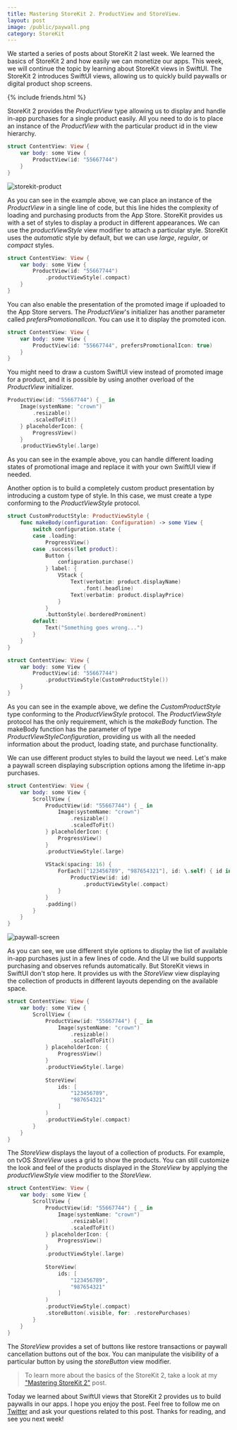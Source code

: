 ```yaml
---
title: Mastering StoreKit 2. ProductView and StoreView.
layout: post
image: /public/paywall.png
category: StoreKit
---
```


We started a series of posts about StoreKit 2 last week. We learned the basics of StoreKit 2 and how easily we can monetize our apps. This week, we will continue the topic by learning about StoreKit views in SwiftUI. The StoreKit 2 introduces SwiftUI views, allowing us to quickly build paywalls or digital product shop screens.

{% include friends.html %}

StoreKit 2 provides the *ProductView* type allowing us to display and handle in-app purchases for a single product easily. All you need to do is to place an instance of the *ProductView* with the particular product id in the view hierarchy.

```swift
struct ContentView: View {
    var body: some View {
        ProductView(id: "55667744")
    }
}
```

![storekit-product](/public/storekit-product.png)

As you can see in the example above, we can place an instance of the *ProductView* in a single line of code, but this line hides the complexity of loading and purchasing products from the App Store. StoreKit provides us with a set of styles to display a product in different appearances. We can use the *productViewStyle* view modifier to attach a particular style. StoreKit uses the *automatic* style by default, but we can use *large*, *regular*, or *compact* styles.

```swift
struct ContentView: View {
    var body: some View {
        ProductView(id: "55667744")
            .productViewStyle(.compact)
    }
}
```

You can also enable the presentation of the promoted image if uploaded to the App Store servers. The *ProductView*'s initializer has another parameter called *prefersPromotionalIcon*. You can use it to display the promoted icon.

```swift
struct ContentView: View {
    var body: some View {
        ProductView(id: "55667744", prefersPromotionalIcon: true)
    }
}
```

You might need to draw a custom SwiftUI view instead of promoted image for a product, and it is possible by using another overload of the *ProductView* initializer.

```swift
ProductView(id: "55667744") { _ in
    Image(systemName: "crown")
        .resizable()
        .scaledToFit()
    } placeholderIcon: {
        ProgressView()
    }
    .productViewStyle(.large)
```

As you can see in the example above, you can handle different loading states of promotional image and replace it with your own SwiftUI view if needed.

Another option is to build a completely custom product presentation by introducing a custom type of style. In this case, we must create a type conforming to the *ProductViewStyle* protocol.

```swift
struct CustomProductStyle: ProductViewStyle {
    func makeBody(configuration: Configuration) -> some View {
        switch configuration.state {
        case .loading:
            ProgressView()
        case .success(let product):
            Button {
                configuration.purchase()
            } label: {
                VStack {
                    Text(verbatim: product.displayName)
                        .font(.headline)
                    Text(verbatim: product.displayPrice)
                }
            }
            .buttonStyle(.borderedProminent)
        default:
            Text("Something goes wrong...")
        }
    }
}

struct ContentView: View {
    var body: some View {
        ProductView(id: "55667744")
            .productViewStyle(CustomProductStyle())
    }
}
```

As you can see in the example above, we define the *CustomProductStyle* type conforming to the *ProductViewStyle* protocol. The *ProductViewStyle* protocol has the only requirement, which is the *makeBody* function. The makeBody function has the parameter of type *ProductViewStyleConfiguration*, providing us with all the needed information about the product, loading state, and purchase functionality. 

We can use different product styles to build the layout we need. Let's make a paywall screen displaying subscription options among the lifetime in-app purchases.

```swift
struct ContentView: View {
    var body: some View {
        ScrollView {
            ProductView(id: "55667744") { _ in
                Image(systemName: "crown")
                    .resizable()
                    .scaledToFit()
            } placeholderIcon: {
                ProgressView()
            }
            .productViewStyle(.large)
            
            VStack(spacing: 16) {
                ForEach(["123456789", "987654321"], id: \.self) { id in
                    ProductView(id: id)
                        .productViewStyle(.compact)
                }
            }
            .padding()
        }
    }
}
```

![paywall-screen](/public/paywall.png)

As you can see, we use different style options to display the list of available in-app purchases just in a few lines of code. And the UI we build supports purchasing and observes refunds automatically. But StoreKit views in SwiftUI don't stop here. It provides us with the *StoreView* view displaying the collection of products in different layouts depending on the available space.

```swift
struct ContentView: View {
    var body: some View {
        ScrollView {
            ProductView(id: "55667744") { _ in
                Image(systemName: "crown")
                    .resizable()
                    .scaledToFit()
            } placeholderIcon: {
                ProgressView()
            }
            .productViewStyle(.large)
            
            StoreView(
                ids: [
                    "123456789",
                    "987654321"
                ]
            )
            .productViewStyle(.compact)
        }
    }
}
```

The *StoreView* displays the layout of a collection of products. For example, on tvOS *StoreView* uses a grid to show the products. You can still customize the look and feel of the products displayed in the *StoreView* by applying the *productViewStyle* view modifier to the *StoreView*.

```swift
struct ContentView: View {
    var body: some View {
        ScrollView {
            ProductView(id: "55667744") { _ in
                Image(systemName: "crown")
                    .resizable()
                    .scaledToFit()
            } placeholderIcon: {
                ProgressView()
            }
            .productViewStyle(.large)
            
            StoreView(
                ids: [
                    "123456789",
                    "987654321"
                ]
            )
            .productViewStyle(.compact)
            .storeButton(.visible, for: .restorePurchases)
        }
    }
}
```

The *StoreView* provides a set of buttons like restore transactions or paywall cancellation buttons out of the box. You can manipulate the visibility of a particular button by using the *storeButton* view modifier.

> To learn more about the basics of the StoreKit 2, take a look at my ["Mastering StoreKit 2"](/2023/08/01/mastering-storekit2/) post.

Today we learned about SwiftUI views that StoreKit 2 provides us to build paywalls in our apps. I hope you enjoy the post. Feel free to follow me on [Twitter](https://twitter.com/mecid) and ask your questions related to this post. Thanks for reading, and see you next week!

